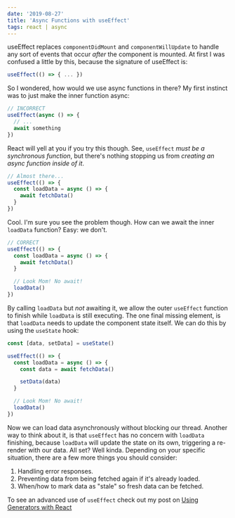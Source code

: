 ```yaml
---
date: '2019-08-27'
title: 'Async Functions with useEffect'
tags: react | async
---
```


useEffect replaces `componentDidMount` and `componentWillUpdate` to handle any sort of events that occur _after_ the component is mounted. At first I was confused a little by this, because the signature of useEffect is:

```javascript
useEffect(() => { ... })
```

So I wondered, how would we use async functions in there? My first instinct was to just make the inner function async:

```javascript
// INCORRECT
useEffect(async () => {
  // ...
  await something
})
```

React will yell at you if you try this though. See, `useEffect` _must be a synchronous function_, but there's nothing stopping us from _creating an async function inside of it_.

```javascript
// Almost there...
useEffect(() => {
  const loadData = async () => {
    await fetchData()
  }
})
```

Cool. I'm sure you see the problem though. How can we await the inner `loadData` function? Easy: we don't.

```javascript
// CORRECT
useEffect(() => {
  const loadData = async () => {
    await fetchData()
  }

  // Look Mom! No await!
  loadData()
})
```

By calling `loadData` but _not_ awaiting it, we allow the outer `useEffect` function to finish while `loadData` is still executing. The one final missing element, is that `loadData` needs to update the component state itself. We can do this by using the `useState` hook:

```javascript
const [data, setData] = useState()

useEffect(() => {
  const loadData = async () => {
    const data = await fetchData()

    setData(data)
  }

  // Look Mom! No await!
  loadData()
})
```

Now we can load data asynchronously without blocking our thread. Another way to think about it, is that `useEffect` has no concern with `loadData` finishing, because `loadData` will update the state on its own, triggering a re-render with our data. All set? Well kinda. Depending on your specific situation, there are a few more things you should consider:

1. Handling error responses.
2. Preventing data from being fetched again if it's already loaded.
3. When/how to mark data as "stale" so fresh data can be fetched.

To see an advanced use of `useEffect` check out my post on [Using Generators with React](/using-generators-with-react)

